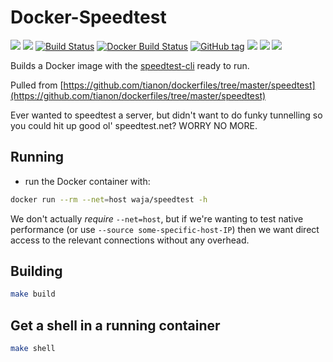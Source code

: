 <!-- markdownlint-disable MD045 -->

# Docker-Speedtest

[![](https://images.microbadger.com/badges/version/waja/speedtest.svg)](https://hub.docker.com/r/waja/speedtest/)
[![](https://images.microbadger.com/badges/image/waja/speedtest.svg)](https://hub.docker.com/r/waja/speedtest/)
[![Build Status](https://travis-ci.org/Cyconet/docker-speedtest.svg?branch=development)](https://travis-ci.org/Cyconet/docker-speedtest)
[![Docker Build Status](https://img.shields.io/docker/build/waja/speedtest.svg)](https://hub.docker.com/r/waja/speedtest/)
[![GitHub tag](https://img.shields.io/github/tag/Cyconet/docker-speedtest.svg)](https://github.com/Cyconet/docker-speedtest/tags)
[![](https://img.shields.io/docker/pulls/waja/speedtest.svg)](https://hub.docker.com/r/waja/speedtest/)
[![](https://img.shields.io/docker/stars/waja/speedtest.svg)](https://hub.docker.com/r/waja/speedtest/)
[![](https://img.shields.io/docker/automated/waja/speedtest.svg)](https://hub.docker.com/r/waja/speedtest/)

Builds a Docker image with the [speedtest-cli](https://github.com/sivel/speedtest-cli) ready to run.

Pulled from [https://github.com/tianon/dockerfiles/tree/master/speedtest](https://github.com/tianon/dockerfiles/tree/master/speedtest)

Ever wanted to speedtest a server, but didn't want to do funky tunnelling so you could hit up good ol' speedtest.net? WORRY NO MORE.

## Running

- run the Docker container with:

```bash
docker run --rm --net=host waja/speedtest -h
```

We don't actually _require_ `--net=host`, but if we're wanting to test native performance (or use `--source some-specific-host-IP`) then we want direct access to the relevant connections without any overhead.

## Building

```bash
make build
```

## Get a shell in a running container

```bash
make shell
```
